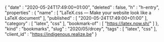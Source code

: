 {
  "date" : "2020-05-24T17:49:00+01:00",
  "deleted" : false,
  "h" : "h-entry",
  "properties" : {
    "name" : [ "LaTeX.css — Make your website look like a LaTeX document" ],
    "published" : [ "2020-05-24T17:49:00+01:00" ],
    "category" : [ "latex", "css" ],
    "bookmark-of" : [ "https://latex.now.sh/" ]
  },
  "kind" : "bookmarks",
  "slug" : "2020/05/drcey",
  "tags" : [ "latex", "css" ],
  "client_id" : "https://indigenous.realize.be"
}
